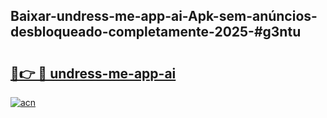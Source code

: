 ## Baixar-undress-me-app-ai-Apk-sem-anúncios-desbloqueado-completamente-2025-#g3ntu

# <h2><a href="https://ainizakaria.my?title=undress-me-app-ai&ref=20M">🔗👉 🔴 undress-me-app-ai</a></h2>

[![acn](https://github.com/user-attachments/assets/0f9c940e-d8b0-45ae-aac7-cd30a18b3e1c)](https://ainizakaria.my?title=undress-me-app-ai&ref=20M)

